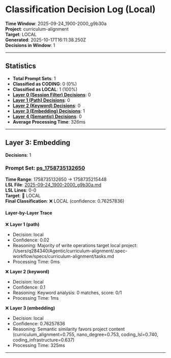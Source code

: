 # Classification Decision Log (Local)

**Time Window**: 2025-09-24_1900-2000_g9b30a<br>
**Project**: curriculum-alignment<br>
**Target**: LOCAL<br>
**Generated**: 2025-10-17T16:11:38.250Z<br>
**Decisions in Window**: 1

---

## Statistics

- **Total Prompt Sets**: 1
- **Classified as CODING**: 0 (0%)
- **Classified as LOCAL**: 1 (100%)
- **[Layer 0 (Session Filter) Decisions](#layer-0-session-filter)**: 0
- **[Layer 1 (Path) Decisions](#layer-1-path)**: 0
- **[Layer 2 (Keyword) Decisions](#layer-2-keyword)**: 0
- **[Layer 3 (Embedding) Decisions](#layer-3-embedding)**: 1
- **[Layer 4 (Semantic) Decisions](#layer-4-semantic)**: 0
- **Average Processing Time**: 326ms

---

## Layer 3: Embedding

**Decisions**: 1

### Prompt Set: [ps_1758735132650](../../history/2025-09-24_1900-2000_g9b30a.md#ps_1758735132650)

**Time Range**: 1758735132650 → 1758735215448<br>
**LSL File**: [2025-09-24_1900-2000_g9b30a.md](../../history/2025-09-24_1900-2000_g9b30a.md#ps_1758735132650)<br>
**LSL Lines**: 0-0<br>
**Target**: 📍 LOCAL<br>
**Final Classification**: ❌ LOCAL (confidence: 0.76257836)

#### Layer-by-Layer Trace

❌ **Layer 1 (path)**
- Decision: local
- Confidence: 0.02
- Reasoning: Majority of write operations target local project: /Users/q284340/Agentic/curriculum-alignment/.spec-workflow/specs/curriculum-alignment/tasks.md
- Processing Time: 0ms

❌ **Layer 2 (keyword)**
- Decision: local
- Confidence: 0.1
- Reasoning: Keyword analysis: 0 matches, score: 0/1
- Processing Time: 1ms

❌ **Layer 3 (embedding)**
- Decision: local
- Confidence: 0.76257836
- Reasoning: Semantic similarity favors project content (curriculum_alignment=0.755, nano_degree=0.753, coding_lsl=0.740, coding_infrastructure=0.637)
- Processing Time: 325ms

---

